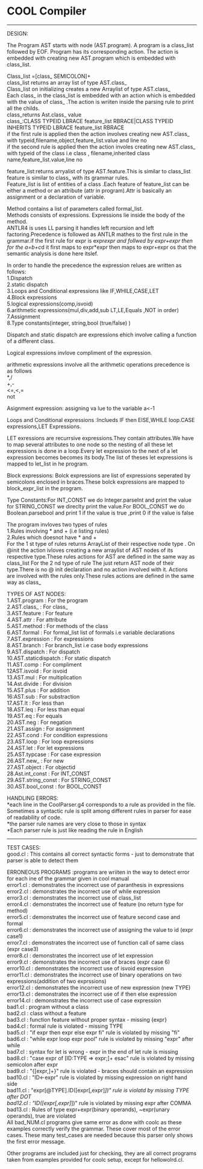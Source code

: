 # COOL Compiler #

---------------------------------------------------------------------------------------
DESIGN:

The Program AST starts with node (AST.program). A program is a class_list followed by EOF.
Program has its corresponding action. The action is embedded with creating new AST.program which is embedded with class_list.

Class_list =[class_ SEMICOLON]+  
class_list returns an array list of type AST.class_  
Class_list on initializing creates a new Arraylist of type AST.class_  
Each class_ in the class_list is embedded with an action which is embedded with the value of class_ .The action is wriiten inside the parsing rule to print all the childs.  
class_returns Ast.class_ value  
class_:CLASS TYPEID LBRACE feature_list RBRACE|CLASS TYPEID INHERITS TYPEID LBRACE feature_list RBRACE  
if the first rule is applied then the action involves creating new AST.class_ with typeid,filename,object,feature_list.value and line no  
if the second rule is applied then the action involes creating new AST.class_ with typeid of the class i.e class , filename,inherited class name,feature_list.value,line no  
  
feature_list:returns arryalist of type AST.feature.This is similar to class_list  
feature is similar to class_ with its grammar rules.   
Feature_list is list of entities of a class .Each feature of feature_list can be either a method or an attribute (attr in program).Attr is basically an assignment or a declaration of variable.   
  
Method contains a list of parameters called formal_list.   
Methods consists of expressions. Expressions lie inside the body of the method.   
ANTLR4 is uses LL parsing it handles left recursion and left factoring.Precedence is followed as ANTLR mathes to the first rule in the grammar.if the first rule for expr is expr*expr and follwed by expr+expr then for the a=b+c*d it first maps to expr*expr then maps to expr+expr os that the semantic analysis is done here itslef.  
  
In order to handle the precedence the expression relues are written as follows:  
1.Dispatch   
2.static dispatch    
3.Loops and Conditional expressions like IF,WHILE,CASE,LET   
4.Block expressions   
5.logical expressions(comp,isvoid)   
6.arithmetic expressions(mul,div,add,sub LT,LE,Equals ,NOT in order)   
7.Assignment   
8.Type constants(integer, string,bool (true/false) )   
   
Dispatch and static dispatch are expressions ehich involve calling a function of a different class.  
  
Logical expressions invlove compliment of the expression.  
  
arithmetic expressions involve all the arithmetic operations precedence is as follows  
*,/  
+,-  
<=,<,=  
not  
  
Asignment expression: assigning va lue to the variable a<-1   
   
Loops and Conditional expressions :Inclueds IF then ElSE,WHILE loop.CASE expressions,LET Expressions.   
    
LET exressions are recurrsive expressions.They contain attributes.We have to map several attributes to one node so the nesting of all these let expressions is done in a loop.Every let expression to the next of a let expression becomes becomes its body.The list of theses let expressions is mapped to let_list in he program.  
   
Block expressions: Bolck expressions are list of expressions seperated by semicolons enclosed in braces.These bolck expressions are mapped to block_expr_list in the program.  
   
Type Constants:For INT_CONST we do Integer.parseInt and print the value for STRING_CONST we direclty print the value.For BOOL_CONST we do Boolean.parsebool and print 1 if the value is true ,print 0 if the value is false  
  
The program invloves two types of rules   
1.Rules involving * and + (i.e listing rules)   
2.Rules which doesnot have * and +   
For the 1 st type of rules returns ArrayList of their respective node type . On @init the action ivloves creating a new arraylist of AST nodes of its respective type.These rules actions for AST are defined in the same way as class_list
For the 2 nd type of rule The just return AST node of their type.There is no @ init declaration and no action involved with it.  Actions are involved with the rules only.These rules actions are defined in the same way as class_  
   
TYPES OF AST NODES:   
1.AST.program          : For the program   
2.AST.class_           : For class_   
3.AST.feature          : For feature   
4.AST.attr             : For attribute   
5.AST.method           : For methods of the class  
6.AST.formal           : For formal_list list of formals i.e variable declarations  
7.AST.expression       : For expressions  
8.AST.branch           : For branch_list i.e case body  expressions  
9.AST.dispatch         : For dispatch  
10.AST.staticdispatch  : For static dispatch   
11.AST.comp	           : For compliment   
12AST.isvoid	         : For isvoid   
13.AST.mul             : For multiplication   
14.Ast.divide          : For division  
15.AST.plus            : For addition   
16:AST.sub             : For substraction  
17.AST.lt              : For less than   
18.AST.leq             : For less than equal  
19.AST.eq              : For equals   
20.AST.neg             : For negation    
21.AST.assign          : For assignment    
22.AST.cond            : For condition expressions   
23.AST.loop            : For loop expressions   
24.AST.let             : For let expressions     
25.AST.typcase         : For case expression     
26.AST.new_            : For new     
27.AST.object          : For objectid     
28.Ast.int_const       : For INT_CONST    
29.AST.string_const    : For STRING_CONST    
30.AST.bool_const      : for BOOL_CONST   
   
HANDLING ERRORS:   
*each line in the CoolParser.g4 corresponds to a rule as provided in the file. Sometimes a syntactic rule is split among different rules in parser for ease of readability of code.  
*the parser rule names are very close to those in syntax   
*Each parser rule is just like reading the rule in English    
    
----------------------------------------------------------------   
TEST CASES:   
good.cl : This contains all correct syntactic forms - just to demonstrate that parser is able to detect them   

ERRONEOUS PROGRAMS :programs are wriiten in the way to detect error for each ine of the grammar given in cool manual   
error1.cl : demonstrates the incorrect use of  paranthesis in expressions   
error2.cl : demonstrates the incorrect use of while expression   
error3.cl : demonstrates the incorrect use of class_list    
error4.cl : demonstrates the incorrect use of feature (no return type for method)   
error5.cl : demonstrates the incorrect use of feature second case and formal   
error6.cl : demonstrates the incorrect use of assigning the value to id (expr case1)  
error7.cl : demonstrates the incorrect use of function call of same class (expr case3)   
error8.cl : demonstrates the incorrect use of let expression   
error9.cl : demonstrates the incorrect use of braces (expr case 6)  
error10.cl : demonstrates the incorrect use of isvoid expression    
error11.cl : demonstrates the incorrect use of binary operations on two expressions(addition of two exprssions)   
error12.cl : demonstrates the incorrect use of new expression (new TYPE)   
error13.cl : demonstrates the incorrect use of if then else expression   
error14.cl : demonstrates the incorrect use of case expression    
bad1.cl  : program without a class    
bad2.cl  : class without a feature   
bad3.cl  : function feature without proper syntax - missing {expr}    
bad4.cl  : formal rule is violated - missing TYPE    
bad5.cl  : "if expr then expr else expr fi" rule is violated by missing "fi"    
bad6.cl  : "while expr loop expr pool" rule is violated by missing "expr" after while   
bad7.cl  : syntax for let is wrong - expr in the end of let rule is missing   
bad8.cl  : "case expr of [ID:TYPE => expr;]+ esac" rule is violated by missing semicolon after expr   
bad9.cl  : "{[expr,]+}" rule is violated - braces should contain an expression   
bad10.cl : "ID<-expr" rule is violated by missing expression on right hand side   
bad11.cl : "expr[@TYPE].ID([expr[,expr]*])" rule is violatd by missing TYPE after DOT   
bad12.cl : "ID([expr[,expr]*])" rule is violated by missing expr after COMMA   
bad13.cl : Rules of type expr+expr(binary operands), ~expr(unary operands), true are violated   
All bad_NUM.cl programs give same error as done with coolc as these examples correctly verify the grammar. These cover most of the error cases. These many test_cases are needed because this parser only shows the first error message. 
    
Other programs are included just for checking, they are all correct programs taken from examples provided for coolc setup, except for hellowolrd.cl.
   
